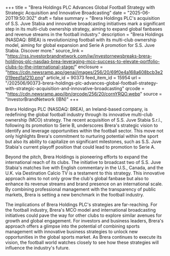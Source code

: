+++
title = "Brera Holdings PLC Advances Global Football Strategy with Strategic Acquisition and Innovative Broadcasting"
date = "2025-06-20T19:50:30Z"
draft = false
summary = "Brera Holdings PLC's acquisition of S.S. Juve Stabia and innovative broadcasting initiatives mark a significant step in its multi-club ownership strategy, aiming to expand global fanbases and revenue streams in the football industry."
description = "Brera Holdings (NASDAQ: BREA) is revolutionizing football with its multi-club ownership model, aiming for global expansion and Serie A promotion for S.S. Juve Stabia. Discover more."
source_link = "https://rss.investorbrandnetwork.com/iw/investornewsbreaks-brera-holdings-plc-nasdaq-brea-leveraging-mco-success-to-elevate-portfolio-clubs-to-the-international-stage/"
enclosure = "https://cdn.newsramp.app/genai/images/256/20/69f0e4a168a608bcb3e2019eed1a1210.png"
article_id = 90373
feed_item_id = 15954
url = "/202506/90373-brera-holdings-plc-advances-global-football-strategy-with-strategic-acquisition-and-innovative-broadcasting"
qrcode = "https://cdn.newsramp.app/ibn/qrcode/256/20/cornYRQO.webp"
source = "InvestorBrandNetwork (IBN)"
+++

<p>Brera Holdings PLC (NASDAQ: BREA), an Ireland-based company, is redefining the global football industry through its innovative multi-club ownership (MCO) strategy. The recent acquisition of S.S. Juve Stabia S.r.l., following its promotion to Serie B, underscores Brera's strategic vision to identify and leverage opportunities within the football sector. This move not only highlights Brera's commitment to nurturing potential within the sport but also its ability to capitalize on significant milestones, such as S.S. Juve Stabia's current playoff position that could lead to promotion to Serie A.</p><p>Beyond the pitch, Brera Holdings is pioneering efforts to expand the international reach of its clubs. The initiative to broadcast two of S.S. Juve Stabia's matches live with English commentary in the U.S., Canada, and the U.K. via Destination Calcio TV is a testament to this strategy. This innovative approach aims to not only grow the club's global fanbase but also to enhance its revenue streams and brand presence on an international scale. By combining professional management with the transparency of public markets, Brera is setting a new benchmark in the football industry.</p><p>The implications of Brera Holdings PLC's strategies are far-reaching. For the football industry, Brera's MCO model and international broadcasting initiatives could pave the way for other clubs to explore similar avenues for growth and global engagement. For investors and business leaders, Brera's approach offers a glimpse into the potential of combining sports management with innovative business strategies to unlock new opportunities in the global sports market. As Brera continues to execute its vision, the football world watches closely to see how these strategies will influence the industry's future.</p>